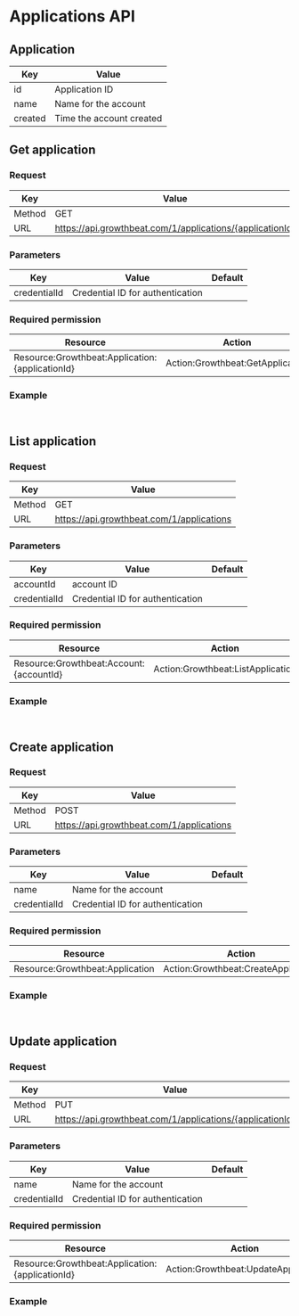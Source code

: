# Applications API

## Application

|Key|Value|
|---|---|
|id|Application ID|
|name|Name for the account|
|created|Time the account created|

## Get application


### Request

|Key|Value|
|---|---|
|Method|GET|
|URL|https://api.growthbeat.com/1/applications/{applicationId}|

### Parameters

|Key|Value|Default|
|---|---|---|
|credentialId|Credential ID for authentication||

### Required permission

|Resource|Action|
|---|---|
|Resource:Growthbeat:Application:{applicationId}|Action:Growthbeat:GetApplication|


### Example

```

```

```

```

## List application

### Request

|Key|Value|
|---|---|
|Method|GET|
|URL|https://api.growthbeat.com/1/applications|

### Parameters

|Key|Value|Default|
|---|---|---|
|accountId|account ID||
|credentialId|Credential ID for authentication||

### Required permission

|Resource|Action|
|---|---|
|Resource:Growthbeat:Account:{accountId}|Action:Growthbeat:ListApplication|


### Example
```

```

```

```



## Create application

### Request

|Key|Value|
|---|---|
|Method|POST|
|URL|https://api.growthbeat.com/1/applications|

### Parameters

|Key|Value|Default|
|---|---|---|
|name|Name for the account||
|credentialId|Credential ID for authentication||

### Required permission

|Resource|Action|
|---|---|
|Resource:Growthbeat:Application|Action:Growthbeat:CreateApplication|


### Example
```

```

```

```

## Update application

### Request

|Key|Value|
|---|---|
|Method|PUT|
|URL|https://api.growthbeat.com/1/applications/{applicationId}|

### Parameters

|Key|Value|Default|
|---|---|---|
|name|Name for the account||
|credentialId|Credential ID for authentication||

### Required permission

|Resource|Action|
|---|---|
|Resource:Growthbeat:Application:{applicationId}|Action:Growthbeat:UpdateApplication|


### Example
```

```

```

```
